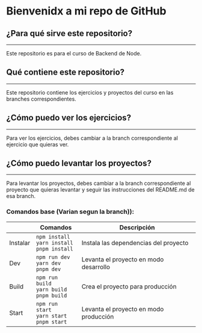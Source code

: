 # Bienvenidx a mi repo de GitHub

## ¿Para qué sirve este repositorio?

---
Este repositorio es para el curso de Backend de Node.

## Qué contiene este repositorio?

---
Este repositorio contiene los ejercicios y proyectos del curso en las
branches correspondientes.

## ¿Cómo puedo ver los ejercicios?

---
Para ver los ejercicios, debes cambiar a la branch correspondiente al
ejercicio que quieras ver.


## ¿Cómo puedo levantar los proyectos?

---
Para levantar los proyectos, debes cambiar a la branch correspondiente al
proyecto que quieras levantar y seguir las instrucciones del README.md
de esa branch.

### Comandos base (Varian segun la branch)):

|          | Comandos                                         | Descripción                            |
|----------|--------------------------------------------------|----------------------------------------|
| Instalar | `npm install`<br/> `yarn install` <br/> `pnpm install` | Instala las dependencias del proyecto  |
| Dev      | `npm run dev`<br/> `yarn dev` <br/> `pnpm dev`         | Levanta el proyecto en modo desarrollo |
| Build    | `npm run build`<br/> `yarn build` <br/> `pnpm build`   | Crea el proyecto para producción       |
| Start    | `npm run start`<br/> `yarn start` <br/> `pnpm start`   | Levanta el proyecto en modo producción |


